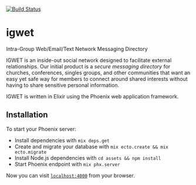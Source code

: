 [![Build Status](https://semaphoreci.com/api/v1/drernie/igwet/branches/master/badge.svg)](https://semaphoreci.com/drernie/igwet)

# igwet
Intra-Group Web/Email/Text Network Messaging Directory

IGWET is an inside-out social network designed to facilitate external relationships.  Our initial product is a *secure messaging directory* for churches, conferences, singles groups, and other communities that want an easy yet safe way for members to connect around shared interests without having to share sensitive personal information.

IGWET is written in Elixir using the Phoenix web application framework.

## Installation

To start your Phoenix server:

  * Install dependencies with `mix deps.get`
  * Create and migrate your database with `mix ecto.create && mix ecto.migrate`
  * Install Node.js dependencies with `cd assets && npm install`
  * Start Phoenix endpoint with `mix phx.server`

Now you can visit [`localhost:4000`](http://localhost:4000) from your browser.

